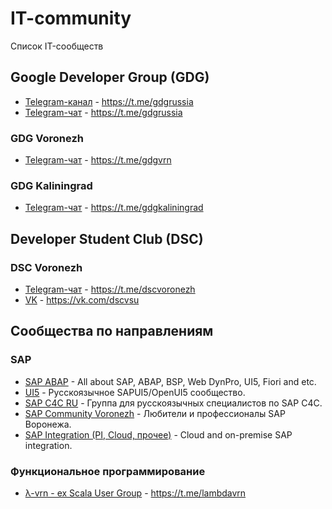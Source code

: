 # IT-community
Список IT-сообществ

## Google Developer Group (GDG)
- [Telegram-канал](https://t.me/gdgrussia) - https://t.me/gdgrussia
- [Telegram-чат](https://t.me/gdgrussiachat) - https://t.me/gdgrussia

### GDG Voronezh
- [Telegram-чат](https://t.me/gdgvrn) - https://t.me/gdgvrn

### GDG Kaliningrad
- [Telegram-чат](https://t.me/gdgkaliningrad) - https://t.me/gdgkaliningrad

## Developer Student Club (DSC)

### DSC Voronezh
- [Telegram-чат](https://t.me/dscvoronezh) - https://t.me/dscvoronezh
- [VK](https://vk.com/dscvsu) - https://vk.com/dscvsu

## Сообщества по направлениям

### SAP
- [SAP ABAP](https://t.me/sapabap) - All about SAP, ABAP, BSP, Web DynPro, UI5, Fiori and etc.
- [UI5](https://t.me/ui5_js) - Русскоязычное SAPUI5/OpenUI5 сообщество.
- [SAP C4C RU](https://t.me/sap_c4c) - Группа для русскоязычных специалистов по SAP C4C.
- [SAP Community Voronezh](https://t.me/sapcmntvrn) - Любители и профессионалы SAP Воронежа.
- [SAP Integration (PI, Cloud, прочее)](https://t.me/sapintegration) - Cloud and on-premise SAP integration.

### Функциональное программирование
- [λ-vrn - ex Scala User Group](https://t.me/lambdavrn) - https://t.me/lambdavrn
